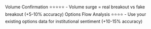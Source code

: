 
Volume Confirmation ⭐⭐⭐⭐⭐ - Volume surge = real breakout vs fake breakout (+5-10% accuracy)
Options Flow Analysis ⭐⭐⭐⭐ - Use your existing options data for institutional sentiment (+10-15% accuracy)